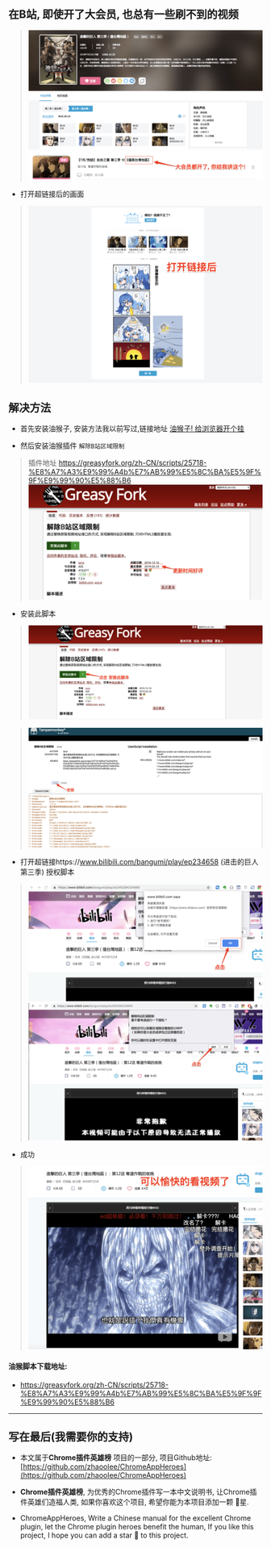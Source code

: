 ## 在B站, 即使开了大会员, 也总有一些刷不到的视频
> ![](https://raw.githubusercontent.com/zhaoolee/GraphBed/master/ChromeAppHeroes/e3b1434ed6164584b5b14106a3145ace.png)
> ![](https://raw.githubusercontent.com/zhaoolee/GraphBed/master/ChromeAppHeroes/d290981019d54a7f8973989ed8e7f754.png)
- 打开超链接后的画面
> ![](https://raw.githubusercontent.com/zhaoolee/GraphBed/master/ChromeAppHeroes/27e7116f4aae4829a7e80ba5a051ed6b.png)

## 解决方法

- 首先安装油猴子, 安装方法我以前写过,链接地址 [油猴子! 给浏览器开个挂](https://www.jianshu.com/p/8d62228c6961)

- 然后安装油猴插件 `解除B站区域限制`
> 插件地址 https://greasyfork.org/zh-CN/scripts/25718-%E8%A7%A3%E9%99%A4b%E7%AB%99%E5%8C%BA%E5%9F%9F%E9%99%90%E5%88%B6
> ![](https://raw.githubusercontent.com/zhaoolee/GraphBed/master/ChromeAppHeroes/2c9ed35fdb3447c8b9929cac8a02d145.png)

- 安装此脚本
> ![](https://raw.githubusercontent.com/zhaoolee/GraphBed/master/ChromeAppHeroes/d24f491ead734fc890fe69f4a945cfcd.png)

> ![](https://raw.githubusercontent.com/zhaoolee/GraphBed/master/ChromeAppHeroes/b7ccaa16860448d0a6a630ff37eefdab.png)

- 打开超链接https://www.bilibili.com/bangumi/play/ep234658 (进击的巨人第三季) 授权脚本
> ![](https://raw.githubusercontent.com/zhaoolee/GraphBed/master/ChromeAppHeroes/66328cbf4a954bb996239c991b2f8203.png)
> ![](https://raw.githubusercontent.com/zhaoolee/GraphBed/master/ChromeAppHeroes/d1ae9442e3994b4f935502bdbf5f16fe.png)
- 成功
> ![](https://raw.githubusercontent.com/zhaoolee/GraphBed/master/ChromeAppHeroes/de9242ae504e410cb978890cdad7d827.png)

#### 油猴脚本下载地址:

- https://greasyfork.org/zh-CN/scripts/25718-%E8%A7%A3%E9%99%A4b%E7%AB%99%E5%8C%BA%E5%9F%9F%E9%99%90%E5%88%B6



---

## 写在最后(我需要你的支持)
- 本文属于**Chrome插件英雄榜** 项目的一部分, 项目Github地址: [https://github.com/zhaoolee/ChromeAppHeroes](https://github.com/zhaoolee/ChromeAppHeroes)

- **Chrome插件英雄榜**, 为优秀的Chrome插件写一本中文说明书, 让Chrome插件英雄们造福人类, 如果你喜欢这个项目, 希望你能为本项目添加一颗 🌟星.

- ChromeAppHeroes, Write a Chinese manual for the excellent Chrome plugin, let the Chrome plugin heroes benefit the human, If you like this project, I hope you can add a star 🌟 to this project.



